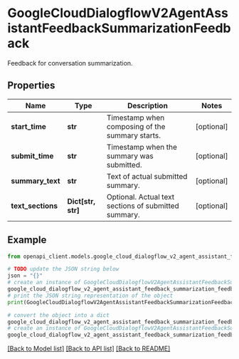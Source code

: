 # GoogleCloudDialogflowV2AgentAssistantFeedbackSummarizationFeedback

Feedback for conversation summarization.

## Properties

Name | Type | Description | Notes
------------ | ------------- | ------------- | -------------
**start_time** | **str** | Timestamp when composing of the summary starts. | [optional] 
**submit_time** | **str** | Timestamp when the summary was submitted. | [optional] 
**summary_text** | **str** | Text of actual submitted summary. | [optional] 
**text_sections** | **Dict[str, str]** | Optional. Actual text sections of submitted summary. | [optional] 

## Example

```python
from openapi_client.models.google_cloud_dialogflow_v2_agent_assistant_feedback_summarization_feedback import GoogleCloudDialogflowV2AgentAssistantFeedbackSummarizationFeedback

# TODO update the JSON string below
json = "{}"
# create an instance of GoogleCloudDialogflowV2AgentAssistantFeedbackSummarizationFeedback from a JSON string
google_cloud_dialogflow_v2_agent_assistant_feedback_summarization_feedback_instance = GoogleCloudDialogflowV2AgentAssistantFeedbackSummarizationFeedback.from_json(json)
# print the JSON string representation of the object
print(GoogleCloudDialogflowV2AgentAssistantFeedbackSummarizationFeedback.to_json())

# convert the object into a dict
google_cloud_dialogflow_v2_agent_assistant_feedback_summarization_feedback_dict = google_cloud_dialogflow_v2_agent_assistant_feedback_summarization_feedback_instance.to_dict()
# create an instance of GoogleCloudDialogflowV2AgentAssistantFeedbackSummarizationFeedback from a dict
google_cloud_dialogflow_v2_agent_assistant_feedback_summarization_feedback_from_dict = GoogleCloudDialogflowV2AgentAssistantFeedbackSummarizationFeedback.from_dict(google_cloud_dialogflow_v2_agent_assistant_feedback_summarization_feedback_dict)
```
[[Back to Model list]](../README.md#documentation-for-models) [[Back to API list]](../README.md#documentation-for-api-endpoints) [[Back to README]](../README.md)


